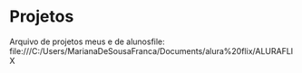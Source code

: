 # Projetos
Arquivo de projetos meus e de alunosfile:
file:///C:/Users/MarianaDeSousaFranca/Documents/alura%20flix/ALURAFLIX
